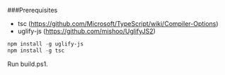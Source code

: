 ###Prerequisites
* tsc (https://github.com/Microsoft/TypeScript/wiki/Compiler-Options)
* uglify-js (https://github.com/mishoo/UglifyJS2)

```powershell
npm install -g uglify-js
npm install -g tsc
```


Run build.ps1.
